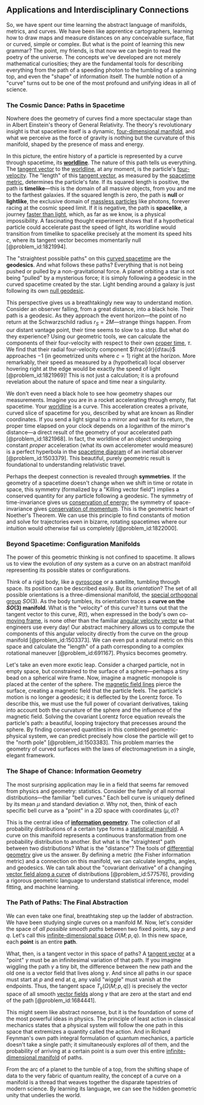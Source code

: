 ## Applications and Interdisciplinary Connections

So, we have spent our time learning the abstract language of manifolds, metrics, and curves. We have been like apprentice cartographers, learning how to draw maps and measure distances on any conceivable surface, flat or curved, simple or complex. But what is the point of learning this new grammar? The point, my friends, is that now we can begin to read the poetry of the universe. The concepts we've developed are not merely mathematical curiosities; they are the fundamental tools for describing everything from the path of a speeding photon to the tumbling of a spinning top, and even the "shape" of information itself. The humble notion of a "curve" turns out to be one of the most profound and unifying ideas in all of science.

### The Cosmic Dance: Paths in Spacetime

Nowhere does the geometry of curves find a more spectacular stage than in Albert Einstein's theory of General Relativity. The theory's revolutionary insight is that spacetime itself is a dynamic, [four-dimensional manifold](@article_id:274457), and what we perceive as the force of gravity is nothing but the curvature of this manifold, shaped by the presence of mass and energy.

In this picture, the entire history of a particle is represented by a curve through spacetime, its **[worldline](@article_id:198542)**. The nature of this path tells us everything. The [tangent vector](@article_id:264342) to the [worldline](@article_id:198542), at any moment, is the particle's [four-velocity](@article_id:273514). The "length" of this [tangent vector](@article_id:264342), as measured by the [spacetime metric](@article_id:263081), determines the particle's fate. If its squared length is positive, the path is **timelike**—this is the domain of all massive objects, from you and me to the farthest galaxies. If the squared length is zero, the path is **null** or **lightlike**, the exclusive domain of [massless particles](@article_id:262930) like photons, forever racing at the cosmic speed limit. If it is negative, the path is **spacelike**, a journey [faster than light](@article_id:181765), which, as far as we know, is a physical impossibility. A fascinating thought experiment shows that if a hypothetical particle could accelerate past the speed of light, its worldline would transition from timelike to spacelike precisely at the moment its speed hits $c$, where its tangent vector becomes momentarily null [@problem_id:1821994].

The "straightest possible paths" on this [curved spacetime](@article_id:184444) are the **geodesics**. And what follows these paths? Everything that is not being pushed or pulled by a non-gravitational force. A planet orbiting a star is not being "pulled" by a mysterious force; it is simply following a geodesic in the curved spacetime created by the star. Light bending around a galaxy is just following its own [null geodesic](@article_id:261136).

This perspective gives us a breathtakingly new way to understand motion. Consider an observer falling, from a great distance, into a black hole. Their path is a geodesic. As they approach the event horizon—the point of no return at the Schwarzschild radius $r_S = 2M$—strange things happen. From our distant vantage point, their time seems to slow to a stop. But what do they experience? Using our geometric tools, we can calculate the components of their four-velocity with respect to their own [proper time](@article_id:191630), $\tau$. We find that their radial four-velocity component $\frac{dr}{d\tau}$ approaches $-1$ (in geometrized units where $c=1$) right at the horizon. More remarkably, their speed as measured by a (hypothetical) local observer hovering right at the edge would be exactly the speed of light [@problem_id:1821969]! This is not just a calculation; it is a profound revelation about the nature of space and time near a singularity.

We don't even need a black hole to see how geometry shapes our measurements. Imagine you are in a rocket accelerating through empty, flat spacetime. Your [worldline](@article_id:198542) is a curve. This acceleration creates a private, curved slice of spacetime for you, described by what are known as Rindler coordinates. If you send a light signal to a mirror and wait for its return, the proper time elapsed on your clock depends on a logarithm of the mirror's distance—a direct result of the geometry of your accelerated path [@problem_id:1821968]. In fact, the worldline of an object undergoing constant *proper* acceleration (what its own accelerometer would measure) is a perfect hyperbola in the [spacetime diagram](@article_id:200894) of an inertial observer [@problem_id:1503379]. This beautiful, purely geometric result is foundational to understanding relativistic travel.

Perhaps the deepest connection is revealed through **symmetries**. If the geometry of a spacetime doesn't change when we shift in time or rotate in space, this symmetry (formalized by a "Killing vector field") implies a conserved quantity for any particle following a geodesic. The symmetry of time-invariance gives us [conservation of energy](@article_id:140020); the symmetry of space-invariance gives [conservation of momentum](@article_id:160475). This is the geometric heart of Noether's Theorem. We can use this principle to find constants of motion and solve for trajectories even in bizarre, rotating spacetimes where our intuition would otherwise fail us completely [@problem_id:1822000].

### Beyond Spacetime: Configuration Manifolds

The power of this geometric thinking is not confined to spacetime. It allows us to view the evolution of *any* system as a curve on an abstract manifold representing its possible states or configurations.

Think of a rigid body, like a [gyroscope](@article_id:172456) or a satellite, tumbling through space. Its position can be described easily. But its *orientation*? The set of all possible orientations is a three-dimensional manifold, the [special orthogonal group](@article_id:145924) $SO(3)$. As the body tumbles, its orientation traces a **curve on the $SO(3)$ manifold**. What is the "velocity" of this curve? It turns out that the tangent vector to this curve, $R(t)$, when expressed in the body's own co-[moving frame](@article_id:274024), is none other than the familiar [angular velocity vector](@article_id:172009) $\boldsymbol{\omega}$ that engineers use every day! Our abstract machinery allows us to compute the components of this angular velocity directly from the curve on the group manifold [@problem_id:1503373]. We can even put a natural metric on this space and calculate the "length" of a path corresponding to a complex rotational maneuver [@problem_id:691167]. Physics becomes geometry.

Let's take an even more exotic leap. Consider a charged particle, not in empty space, but constrained to the surface of a sphere—perhaps a tiny bead on a spherical wire frame. Now, imagine a magnetic monopole is placed at the center of the sphere. The [magnetic field lines](@article_id:267798) pierce the surface, creating a magnetic field that the particle feels. The particle's motion is no longer a geodesic; it is deflected by the Lorentz force. To describe this, we must use the full power of covariant derivatives, taking into account both the curvature of the sphere and the influence of the magnetic field. Solving the covariant Lorentz force equation reveals the particle's path: a beautiful, looping trajectory that precesses around the sphere. By finding conserved quantities in this combined geometric-physical system, we can predict precisely how close the particle will get to the "north pole" [@problem_id:1503383]. This problem marries the geometry of curved surfaces with the laws of electromagnetism in a single, elegant framework.

### The Shape of Chance: Information Geometry

The most surprising application may lie in a field that seems far removed from physics and geometry: statistics. Consider the family of all normal distributions—the familiar "bell curves." Each bell curve is uniquely defined by its mean $\mu$ and standard deviation $\sigma$. Why not, then, think of each specific bell curve as a "point" in a 2D space with coordinates $(\mu, \sigma)$?

This is the central idea of **[information geometry](@article_id:140689)**. The collection of all probability distributions of a certain type forms a [statistical manifold](@article_id:265572). A curve on this manifold represents a continuous transformation from one probability distribution to another. But what is the "straightest" path between two distributions? What is the "distance"? The tools of [differential geometry](@article_id:145324) give us the answer. By defining a metric (the Fisher information metric) and a connection on this manifold, we can calculate lengths, angles, and geodesics. We can talk about the "covariant derivative" of a changing [vector field along a curve](@article_id:634649) of distributions [@problem_id:577576], providing a rigorous geometric language to understand statistical inference, model fitting, and machine learning.

### The Path of Paths: The Final Abstraction

We can even take one final, breathtaking step up the ladder of abstraction. We have been studying single curves on a manifold $M$. Now, let's consider the space of *all possible smooth paths* between two fixed points, say $p$ and $q$. Let's call this [infinite-dimensional space](@article_id:138297) $\Omega(M; p, q)$. In this new space, each **point** is an entire **path**.

What, then, is a tangent vector in this space of paths? A [tangent vector](@article_id:264342) at a "point" $\gamma$ must be an infinitesimal variation of that path. If you imagine wiggling the path $\gamma$ a tiny bit, the difference between the new path and the old one is a vector field that lives along $\gamma$. And since all paths in our space must start at $p$ and end at $q$, any valid "wiggle" must vanish at the endpoints. Thus, the tangent space $T_{\gamma}(\Omega(M; p, q))$ is precisely the vector space of all smooth [vector fields](@article_id:160890) along $\gamma$ that are zero at the start and end of the path [@problem_id:1684441].

This might seem like abstract nonsense, but it is the foundation of some of the most powerful ideas in physics. The principle of least action in classical mechanics states that a physical system will follow the one path in this space that extremizes a quantity called the action. And in Richard Feynman's own path integral formulation of quantum mechanics, a particle doesn't take a single path; it simultaneously explores *all* of them, and the probability of arriving at a certain point is a sum over this entire [infinite-dimensional manifold](@article_id:158770) of paths.

From the arc of a planet to the tumble of a top, from the shifting shape of data to the very fabric of quantum reality, the concept of a curve on a manifold is a thread that weaves together the disparate tapestries of modern science. By learning its language, we can see the hidden geometric unity that underlies the world.